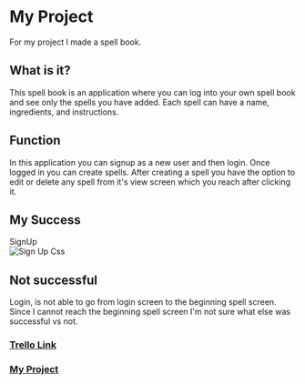 # My Project

For my project I made a spell book.
 

## What is it?

This spell book is an application where you can log into your own spell book and see only the spells you have added. Each spell can have a name, ingredients, and instructions. 

## Function

In this application you can signup as a new user and then login. Once logged in you can create spells. After creating a spell you have the option to edit or delete any spell from it's view screen which you reach after clicking it.

## My Success
SignUp <br>
![Sign Up](/posts/path/to/img.jpg "Sign Up")
Css

## Not successful
Login, is not able to go from login screen to the beginning spell screen. <br>
Since I cannot reach the beginning spell screen I'm not sure what else was successful vs not. 

### [Trello Link](https://trello.com/invite/b/RpqG6kJd/ATTIcc3aa57a8bb81dfbd5bb9c45e939a2299CD387FB/project-2)

### [My Project](http://localhost:3000/user/signup)
